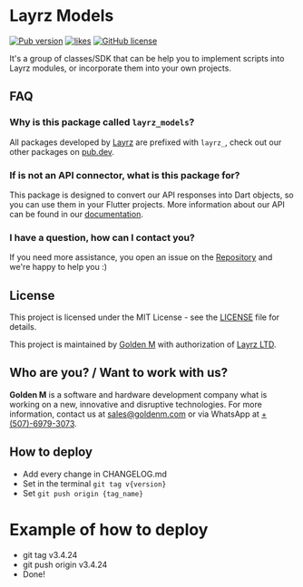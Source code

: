 # Layrz Models

[![Pub version](https://img.shields.io/pub/v/layrz_models?logo=dart)](https://pub.dev/packages/layrz_models)
[![likes](https://img.shields.io/pub/likes/layrz_models?logo=dart)](https://pub.dev/packages/layrz_models/score)
[![GitHub license](https://img.shields.io/github/license/goldenm-software/layrz_models?logo=github)](https://github.com/goldenm-software/layrz_models)

It's a group of classes/SDK that can be help you to implement scripts into Layrz modules, or incorporate them into your own projects.

## FAQ

### Why is this package called `layrz_models`?

All packages developed by [Layrz](https://layrz.com) are prefixed with `layrz_`, check out our other packages on [pub.dev](https://pub.dev/publishers/goldenm.com/packages).

### If is not an API connector, what is this package for?

This package is designed to convert our API responses into Dart objects, so you can use them in your Flutter projects. More information about our API can be found in our [documentation](https://developers.layrz.com/api/).

### I have a question, how can I contact you?

If you need more assistance, you open an issue on the [Repository](https://github.com/goldenm-software/layrz_models) and we're happy to help you :)

## License

This project is licensed under the MIT License - see the [LICENSE](LICENSE) file for details.

This project is maintained by [Golden M](https://goldenm.com) with authorization of [Layrz LTD](https://layrz.com).

## Who are you? / Want to work with us?

<b>Golden M</b> is a software and hardware development company what is working on a new, innovative and disruptive technologies. For more information, contact us at [sales@goldenm.com](mailto:sales@goldenm.com) or via WhatsApp at [+(507)-6979-3073](https://wa.me/50769793073?text="From%20layrz_models%20flutter%20library.%20Hello").

## How to deploy
- Add every change in CHANGELOG.md
- Set in the terminal `git tag v{version}`
- Set `git push origin {tag_name}`

# Example of how to deploy
- git tag v3.4.24
- git push origin v3.4.24
- Done!